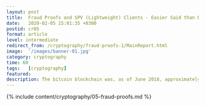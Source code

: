```yaml
---
layout: post
title:  Fraud Proofs and SPV (Lightweight) Clients - Easier Said than Done?
date:   2020-02-05 15:01:35 +0300
postid: cr05
format: article
level: intermediate
redirect_from: /cryptography/fraud-proofs-1/MainReport.html
image:  '/images/banner-01.jpg'
category: cryptography
time: 60
tags:   [cryptography]
featured:
description: The bitcoin blockchain was, as of June 2018, approximately 173 GB in size.
---
```


{% include content/cryptography/05-fraud-proofs.md %}
